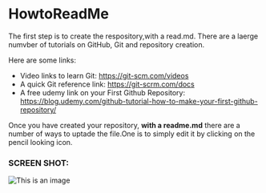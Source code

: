 # HowtoReadMe
The first step is to create the respository,with a read.md. There are a laerge numvber of tutorials on GitHub, Git and repository creation.

Here are some links:

* Video links to learn Git: https://git-scm.com/videos
* A quick Git reference link: https://git-scrm.com/docs
* A free udemy link on your First Github Repository: https://blog.udemy.com/github-tutorial-how-to-make-your-first-github-repository/

Once you have created your  repository, **with a readme.md** there are a number of ways to uptade the file.One is to simply  edit it by clicking on the pencil looking icon.
### SCREEN SHOT: 
![This is an image](https://myoctocat.com/assets/images/base-octocat.svg)